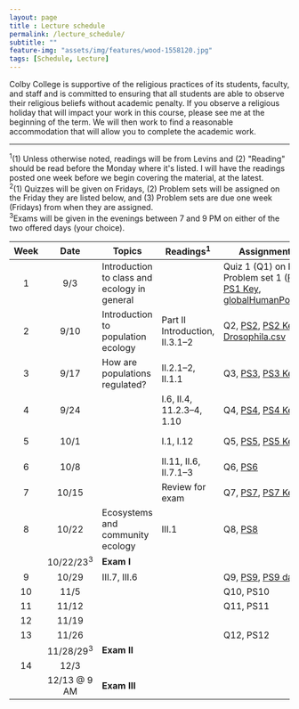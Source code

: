 ```yaml
--- 
layout: page
title : Lecture schedule 
permalink: /lecture_schedule/
subtitle: "" 
feature-img: "assets/img/features/wood-1558120.jpg"
tags: [Schedule, Lecture]
---
```


Colby College is supportive of the religious practices of its students, faculty, and staff and is committed to ensuring that all students are able to observe their religious beliefs without academic penalty.  If you observe a religious holiday that will impact your work in this course, please see me at the beginning of the term.  We will then work to find a reasonable accommodation that will allow you to complete the academic work.

---

<sup>1</sup>(1) Unless otherwise noted, readings will be from Levins and (2) "Reading" should be read before the Monday where it's listed. I will have the readings posted one week before we begin covering the material, at the latest.  
<sup>2</sup>(1) Quizzes will be given on Fridays, (2) Problem sets will be assigned on the Friday they are listed below, and (3) Problem sets are due one week (Fridays) from when they are assigned.  
<sup>3</sup>Exams will be given in the evenings between 7 and 9 PM on either of the two offered days (your choice).

Week | Date  | Topics | Readings<sup>1</sup> | Assignments<sup>2</sup>| Lecture material |
:---:|:-----:|--------|---------|---------|-------------|
1    | 9/3   | Introduction to class and ecology in general | | Quiz 1 (Q1) on Fri., Problem set 1 ([PS1](https://drive.google.com/open?id=1wO9kN-QS_zfEJRi3iizLW2nQsQpgtXC3NTPZG3mxQM8), [PS1 Key](https://docs.google.com/document/d/1fjSWZS2fHWcf2Wyvu4nRneD-VZMawLczDnE4Um9X5E8/edit?usp=sharing), [globalHumanPop.csv](https://drive.google.com/open?id=1Wv-YBGtYrQ71c37JlxMh8ThTiZ9Y-171)) | [IntroLec](https://drive.google.com/open?id=1pApFDtMNTXzmT27EkLN2nmTKwJ-g05WQ) ([IntroLec pdf](https://drive.google.com/open?id=1s294Wmjbu7-7-yecpZcFGm95hBzTyzBH)), [EcoPinciplesLec html](https://drive.google.com/open?id=1d1-6pTMMFXXlRVuEku4hY25xTSisoeqp), [EcoPinciplesLec pdf](https://drive.google.com/open?id=1jW5BMStRDqRFEcampdCqtfG8NHpm1Lwf) |
2    | 9/10  | Introduction to population ecology | Part II Introduction, II.3.1–2 | Q2, [PS2](https://docs.google.com/document/d/1JZhmL9-LlL-NN_7cBpHGCjSl62PBGPhqf3TlhcwGnF4/edit?usp=sharing), [PS2 Key](https://drive.google.com/open?id=1ZszU7RAHls3QMhbppFDNROhmPIiuJZJvgvv0aGug5oY), [Drosophila.csv](https://drive.google.com/file/d/1Y3gDCgiBpWU-nf14WIeewu9YZcYmBX0K/view?usp=sharing) | [IsleRoyaleData](https://drive.google.com/open?id=1-Vs7pOqCwv24oIdc2bBEqkQatIce99QW), [ObsPopPatternsLec](https://drive.google.com/open?id=1Mz-0mq0AHTTI9SAGwWVoJ29wfyT8TMeewDfxS2-_DR4), [RCheatSheet](https://drive.google.com/open?id=1fWo-G56stePpaiTUi5yKUieQUtKN_sF3lRWtv2WaEYY), [R help for PS1](https://drive.google.com/open?id=1oZOYfWesIU9eE0tgdKJji5cG21ynNih_), [RIntroLec](https://drive.google.com/open?id=1U0v-k2E--2vzPXCCozrt9xskpf7BXrnaRQajCFviNZA) |
3    | 9/17  | How are populations regulated? | II.2.1–2, II.1.1 | Q3, [PS3](https://drive.google.com/open?id=1PS96alDguxZyyng1VROAtjlf0iHJcLLUD71WjZ7lJGw), [PS3 Key](https://drive.google.com/open?id=1doPMCr1GCvEtY-FGA3_0EDxMUAwCv_eH3rQXiB2h5yI) | [DenIndLec](https://drive.google.com/open?id=1euJ4XCb0JZb1onAymp4mj86T0oBjNWjii61nKUfd8TA), [DensDepLec](https://docs.google.com/presentation/d/1yMfMcAM0dz99Pp5k2hrYJsCxlJhDlnG7mMuDzPZqY6c/edit?usp=sharing)|
4    | 9/24  | | I.6, II.4, 11.2.3–4, 1.10 | Q4, [PS4](https://drive.google.com/open?id=18FEmE3Ek5vfct29Ff7oEKegKe-9HzKfMzr5HI3AO6iY), [PS4 Key](https://drive.google.com/open?id=15SnSSo-Q-yI0jX-GpOikhDuYhdxhMeD14gHbTd94mJQ) | [StructuredPopsLec](https://drive.google.com/open?id=1DFTmp7uNCuMgE-SZiw_qwPMljrH4PUB5RmzHahBOiXg), [Space&StochasLec](https://drive.google.com/open?id=1GQ9sF-JPjHKauyUfss2DlhpaqN8o3UftkYHj1odtJAE) [LifeHistLec](https://drive.google.com/open?id=1VV-d7dOwzD3IaDARPTRNJDP6VnBr9zgz4VtGSiR6tfU)|
5    | 10/1  | | I.1, I.12| Q5, [PS5](https://drive.google.com/open?id=1ZCFc769NRIr2AcODB3YHdekwoE-Q_0txEZKVrmgc8XU), [PS5 Key](https://drive.google.com/open?id=1Ti6Ms3dlhJzBE9RNu5b6-fxnp53LVFtBVJTxrQw0d3I) | [NichesLec](https://drive.google.com/open?id=1DAfFPTsyPavZTAiw43U4sHEomd3ATOgvCtgGFTrlbp8), [GeoDistLec](https://drive.google.com/open?id=1zHEiFQZ2x1nG1VCFrOQsrtt-FWWR9LBAQFAzQ3qXf8Q), [Neutralism&PhasePlanesLec](https://drive.google.com/open?id=1OJsvlYL__ou4zQ1jYIpQnIEXEX-PnUpk)|
6    | 10/8  | | II.11, II.6, II.7.1–3| Q6, [PS6](NoPSet6.html) | [MutualismLec](https://drive.google.com/open?id=1go0qrBAUxh311oKOPM8rGKgT4O_oiUW0flhbLPhgFxc), [CompetitionLec](https://drive.google.com/open?id=1P_-_UEh3juuqA3-t6bY_MrMt7r2DH3UY-NsxGB-dQSo) |
7    | 10/15 | | Review for exam | Q7, [PS7](https://drive.google.com/open?id=18KP-SbdzoLiYJxz65KuZgoXs5h5e_TF2NnuxN49jgw4), [PS7 Key](https://drive.google.com/open?id=1X_3nHuhjY4EN-fEgs68H5TiBj0VFs47-zJ_pPceSCs8) | [EnemyVictimLec](https://drive.google.com/open?id=1zMQA0JY2aYPwve5vAOreWIExRyhQ9cKzjiJmQ9_N_nQ) |
8    | 10/22 | Ecosystems and community ecology | III.1  | Q8, [PS8](https://drive.google.com/open?id=1b42MPPyE9pLyQ34Dl7mA4fqFHx7YNQqESHQuWGlzQGE) | [IntroEcosys&Comms](https://drive.google.com/open?id=1dIjnLdP9WF-4cleJY7QFJfYG6ZUjZik5CzNq2NbjeW8), [Bio&CommDivLec](https://drive.google.com/open?id=1jU63m_HAfLZvDJ2Zvwun-Tqv4lTeYsAbyqP8KFoqSng)  |
&nbsp; | 10/22/23<sup>3</sup> | **Exam I** | | | |
9    | 10/29 | III.7, III.6 | | Q9, [PS9](https://drive.google.com/open?id=1kL7QEtWAkMqBhhVdMBRolQhtvUgYIAQipHKYD1rjP6k), [PS9 data](https://drive.google.com/open?id=1V8Aoee-3ralescwjSuUP4lbeKL6B4gKo) | [StrucDive&Webs](https://drive.google.com/open?id=1KEVBEKncd_UqQ4wA-RF1k4qgJ0iwOcVRNxVXBSFGE4U) |
10   | 11/5  | | | Q10, PS10 | |
11   | 11/12 | | | Q11, PS11 | |
12   | 11/19 | | | | |
13   | 11/26 | | | Q12, PS12 | |
&nbsp; | 11/28/29<sup>3</sup> | **Exam II** | | | |
14   | 12/3  | | | | |
&nbsp; | 12/13 @ 9 AM | **Exam III** | | | |

<!---
1  | 9/5   | W | | | | | |
2  | 9/7   | F | | | | | |
3  | 9/10  | M | | | | | |
4  | 9/12  | W | | | | | |
5  | 9/14  | F | | | | | |
6  | 9/17  | M | | | | | |
7  | 9/19  | W | | | | | |
8  | 9/21  | F | | | | | |
9  | 9/24  | M | | | | | |
10 | 9/26  | W | | | | | |
11 | 9/28  | F | | | | | |
12 | 10/1  | M | | | | | |
13 | 10/3  | W | | | | | |
14 | 10/5  | F | | | | | |
15 | 10/8  | M | | | | | |
16 | 10/10 | W | | | | | |
17 | 10/12 | F | | | | | |
   | 10/15 | M | | Fall recess (no class) | No reading | | |
18 | 10/17 | W | | | | | |
19 | 10/19 | F | | | | | |
20 | 10/22 | M | | | | | |
21 | 10/24 | W | | | | | |
22 | 10/26 | F | | | | | |
23 | 10/29 | M | | | | | |
24 | 10/31 | W | | | | | |
25 | 11/2  | F | | | | | |
26 | 11/5  | M | | | | | |
27 | 11/7  | W | | | | | |
28 | 11/9  | F | | | | | |
29 | 11/12 | M | | | | | |
30 | 11/14 | W | | | | | |
31 | 11/16 | F | | | | | |
32 | 11/19 | M | | | | | |
   | 11/21 | W | | Thanksgiving recess (no class) | | | |
   | 11/23 | F | | Thanksgiving recess (no class) | | | |
33 | 11/26 | M | | | | | |
34 | 11/28 | W | | | | | |
35 | 11/30 | F | | | | | |
36 | 12/3  | M | | | | | |
37 | 12/5  | W | | | | | |
38 | 12/7  | F | | | | | |
39 | 12/13 @ 9 AM | R |
--->
